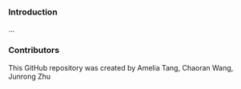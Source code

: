 ### Introduction

...

### Contributors

This GitHub repository was created by Amelia Tang, Chaoran Wang, Junrong Zhu
